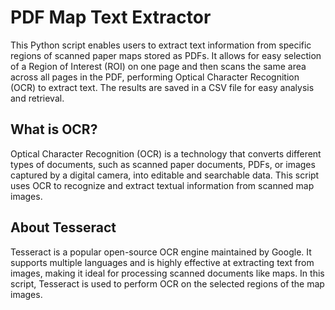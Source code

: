 # PDF Map Text Extractor

This Python script enables users to extract text information from specific regions of scanned paper maps stored as PDFs. It allows for easy selection of a Region of Interest (ROI) on one page and then scans the same area across all pages in the PDF, performing Optical Character Recognition (OCR) to extract text. The results are saved in a CSV file for easy analysis and retrieval.

## What is OCR?
Optical Character Recognition (OCR) is a technology that converts different types of documents, such as scanned paper documents, PDFs, or images captured by a digital camera, into editable and searchable data. This script uses OCR to recognize and extract textual information from scanned map images.

## About Tesseract
Tesseract is a popular open-source OCR engine maintained by Google. It supports multiple languages and is highly effective at extracting text from images, making it ideal for processing scanned documents like maps. In this script, Tesseract is used to perform OCR on the selected regions of the map images.
